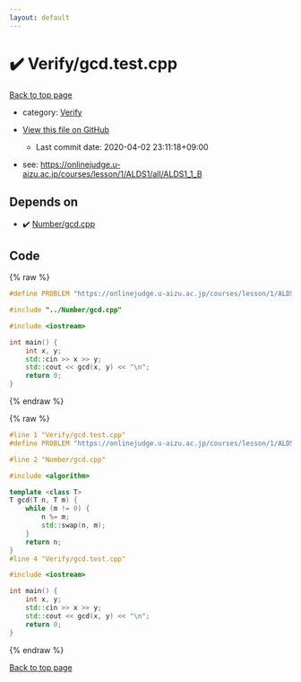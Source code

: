 ```yaml
---
layout: default
---
```


<!-- mathjax config similar to math.stackexchange -->
<script type="text/javascript" async
  src="https://cdnjs.cloudflare.com/ajax/libs/mathjax/2.7.5/MathJax.js?config=TeX-MML-AM_CHTML">
</script>
<script type="text/x-mathjax-config">
  MathJax.Hub.Config({
    TeX: { equationNumbers: { autoNumber: "AMS" }},
    tex2jax: {
      inlineMath: [ ['$','$'] ],
      processEscapes: true
    },
    "HTML-CSS": { matchFontHeight: false },
    displayAlign: "left",
    displayIndent: "2em"
  });
</script>

<script type="text/javascript" src="https://cdnjs.cloudflare.com/ajax/libs/jquery/3.4.1/jquery.min.js"></script>
<script src="https://cdn.jsdelivr.net/npm/jquery-balloon-js@1.1.2/jquery.balloon.min.js" integrity="sha256-ZEYs9VrgAeNuPvs15E39OsyOJaIkXEEt10fzxJ20+2I=" crossorigin="anonymous"></script>
<script type="text/javascript" src="../../assets/js/copy-button.js"></script>
<link rel="stylesheet" href="../../assets/css/copy-button.css" />


# :heavy_check_mark: Verify/gcd.test.cpp

<a href="../../index.html">Back to top page</a>

* category: <a href="../../index.html#5a750f86ef41f22f852c43351e3ff383">Verify</a>
* <a href="{{ site.github.repository_url }}/blob/master/Verify/gcd.test.cpp">View this file on GitHub</a>
    - Last commit date: 2020-04-02 23:11:18+09:00


* see: <a href="https://onlinejudge.u-aizu.ac.jp/courses/lesson/1/ALDS1/all/ALDS1_1_B">https://onlinejudge.u-aizu.ac.jp/courses/lesson/1/ALDS1/all/ALDS1_1_B</a>


## Depends on

* :heavy_check_mark: <a href="../../library/Number/gcd.cpp.html">Number/gcd.cpp</a>


## Code

<a id="unbundled"></a>
{% raw %}
```cpp
#define PROBLEM "https://onlinejudge.u-aizu.ac.jp/courses/lesson/1/ALDS1/all/ALDS1_1_B"

#include "../Number/gcd.cpp"

#include <iostream>

int main() {
    int x, y;
    std::cin >> x >> y;
    std::cout << gcd(x, y) << "\n";
    return 0;
}

```
{% endraw %}

<a id="bundled"></a>
{% raw %}
```cpp
#line 1 "Verify/gcd.test.cpp"
#define PROBLEM "https://onlinejudge.u-aizu.ac.jp/courses/lesson/1/ALDS1/all/ALDS1_1_B"

#line 2 "Number/gcd.cpp"

#include <algorithm>

template <class T>
T gcd(T n, T m) {
    while (m != 0) {
        n %= m;
        std::swap(n, m);
    }
    return n;
}
#line 4 "Verify/gcd.test.cpp"

#include <iostream>

int main() {
    int x, y;
    std::cin >> x >> y;
    std::cout << gcd(x, y) << "\n";
    return 0;
}

```
{% endraw %}

<a href="../../index.html">Back to top page</a>

